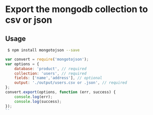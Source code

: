 # Export the mongodb collection to csv or json

## Usage
```bash
 $ npm install mongotojson --save
```
```javascript
var convert = require('mongotojson');
var options = {
	database: 'product', // required
	collection: 'users', // required
	fields: ['name','address'], // optional
	output: './output/users.csv or .json', // required
};
convert.export(options, function (err, success) {
	console.log(err);
	console.log(success);
});
``
